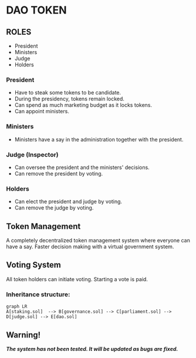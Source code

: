 # DAO TOKEN



## ROLES

 - President
 - Ministers
 - Judge
 - Holders
 

### President

- Have to steak some tokens to be candidate.
- During the presidency, tokens remain locked.
- Can spend as much marketing budget as it locks tokens.
- Can appoint ministers.

### Ministers

- Ministers have a say in the administration together with the president.


### Judge (Inspector)

- Can oversee the president and the ministers' decisions.
- Can remove the president by voting.

### Holders

- Can elect the president and judge by voting.
- Can remove the judge by voting.



## Token Management

A completely decentralized token management system where everyone can have a say.
Faster decision making with a virtual government system.

## Voting System
All token holders can initiate voting.
Starting a vote is paid.

### Inheritance structure:
```mermaid
graph LR
A[staking.sol]  --> B[governance.sol] --> C[parliament.sol] --> D[judge.sol] --> E[dao.sol]

```
## Warning!
***The system has not been tested. It will be updated as bugs are fixed.***
